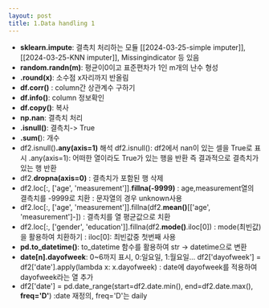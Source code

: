 ```yaml
---
layout: post
title: 1.Data handling 1
---
```


- **sklearn.impute**: 결측치 처리하는 모듈
     [[2024-03-25-simple imputer]], [[2024-03-25-KNN imputer]], Missingindicator 등 있음
- **random.randn(m)**: 평균이0이고 표준편차가 1인 m개의 난수 형성
- **.round(x)**: 소수점 x자리까지 반올림
- **df.corr()** : column간 상관계수 구하기
- **df.info()**: column 정보확인
- **df.copy()**: 복사
- **np.nan**: 결측치 처리
- **.isnull()**: 결측치-> True
- **.sum(**): 개수
- df2.isnull()**.any(axis=1)** 해석
	 df2.isnull(): df2에서 nan이 있는 셀을 True로 표시
	 .any(axis=1): 어떠한 열이라도 True가 있는 행을 반환
	 즉 결과적으로 결측치가 있는 행 반환
- df2.**dropna(axis=0)** : 결측치가 포함된 행 삭제
- df2.loc[:, ['age', 'measurement']].**fillna(-9999)**
    : age,measurement열의 결측치를 -9999로 치환
    : 문자열의 경우 unknown사용
- df2.loc[:, ['age', 'measurement']].fillna(df2.**mean()**[['age', 'measurement']-])
	 : 결측치를 열 평균값으로 치환
- df2.loc[:, ['gender', 'education']].fillna(df2.**mode()**.iloc[0])
	: mode(최빈값)을 활용하여 치환하기
	: iloc[0]: 최빈값중 첫번째 사용
- **pd.to_datetime()**: to_datetime 함수를 활용하여 str -> datetime으로 변환
- **date[n].dayofweek**: 0~6까지 표시, 0:일요일, 1:월요일...
	df2['dayofweek'] = df2['date'].apply(lambda x: x.dayofweek)
	: date에 dayofweek를 적용하여 dayofweek라는 열 추가
- df2['date'] = pd.date_range(start=df2.date.min(), end=df2.date.max(), **freq='D'**)
	:date 재정의, freq='D'는 daily